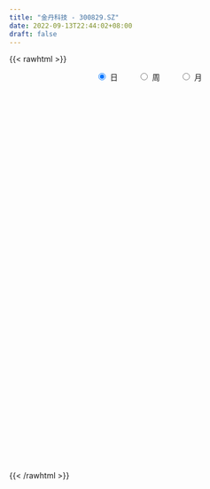 ```yaml
---
title: "金丹科技 - 300829.SZ"
date: 2022-09-13T22:44:02+08:00
draft: false
---
```

{{< rawhtml >}}
    <div style="text-align: center">
        <label style="padding: 1rem;"><input style="margin-right: .5rem" type="radio" name="period" value="D" checked onclick="period_change(this)">日</label>
        <label style="padding: 1rem;"><input style="margin-right: .5rem" type="radio" name="period" value="W" onclick="period_change(this)">周</label>
        <label style="padding: 1rem;"><input style="margin-right: .5rem" type="radio" name="period" value="M" onclick="period_change(this)">月</label>
    </div>
    <div id="chart" style="height: 700px;"></div> 
    <script type="text/javascript">
        const D_v = [38276.9,37716.62,29243.77,47612.53,49237.28,39666.44,29709.74,27214.49,31847.52,25187.88,30424.47,17778.5,24036.91,22584.98,24958.56,25349.6,17898.71,20114.72,17004.98,13789.21,15518.03,31552.28,19227.4,15047.67,11589.04,9123.06,8105.46,9430.74,11874.73,23820.47,17090.9,18768.52,36190.83,22973.42,19492.5,12998.49,9463.74,7190.0,16982.42,8475.73,9690.0,21500.0,14152.64,10463.0,8753.0,19241.9,12300.74,17273.45,10252.87,12148.04,9791.66,14160.74,14360.48,10760.0,22737.04,20814.74,16456.91,11701.96,23493.06,37119.01,26983.34,18521.74,16368.87,13453.0,25623.74,42908.04,32957.09,24946.88,17813.94,17074.07,14759.73,15155.73,12447.87,14995.86,19110.0,15454.18,9234.0,19860.09,10483.83,15719.47,16703.21,10188.73,25882.73,13200.78,18900.12,10767.47,7909.4,10927.69,23944.95,16210.02,18701.71,23575.62,16448.72,34485.92,23286.57,26255.03,29704.61,26511.41,32783.03,27271.89,19873.86,21820.0,21648.38,21217.88,14450.89,21949.85,22094.39,15152.28,21134.0,21971.96,18170.76,15295.35,20078.39,12854.0,15267.93,13853.74,18824.48,24254.28,27245.34,17543.04,16189.36,13648.2,19042.32,13903.73,15985.6,10931.0,12862.15,13922.32,20510.32,26443.53,17176.27,14019.0,14454.4,11368.2,10148.0,13468.68,12477.53,12111.0,12925.0,26186.99,20589.92,21482.2,13792.41,10260.28,9251.63,8197.0,8328.0,15468.03,13205.99,14190.0,9570.0,9472.43,15915.52,7954.6,7576.47,8665.63,9233.55,13691.41,26888.94,18650.04,67538.69,51429.56,29262.01,23472.44,17818.58,19765.1,24384.55,32171.4,20462.48,20800.55,30235.28,32104.69,29740.95,24504.55,17343.86,15631.07,14208.64,30870.89,25302.89,18702.0,15021.61,41389.24,50428.06,86599.84,65383.21,42933.64,51553.22,33670.38,71232.2,44993.18,41403.56,21295.08,34204.46,33431.62,40835.52,34600.35,47338.36,32640.77,55230.36,53462.92,36685.25,32480.97,27114.54,33180.75,65424.75,44771.21,49070.88,35534.2,47981.68,34413.82,31906.3,47217.54,29689.89,22333.6,28945.89,25075.3,52284.47,20039.84,19349.44,33319.3,27727.79,27107.34,27097.62,23227.94,26001.48,20402.28,24004.09,21564.37,23820.87,17856.6,22863.0,38812.76,46015.33,26344.64,25457.93,22176.12,23045.37,25560.13,29914.67,22573.77,14959.94,23584.5,20728.8,19907.31,16386.94,53508.52,38224.18,55843.85,53634.23,36301.53,32660.68,21337.68,21964.13,29920.58,29691.03,18038.87,14782.4,12763.2,28388.11,17519.73,40257.48,35992.43,23574.41,13065.82,17860.62,16314.49,21401.48,8387.68,16091.2,13412.94,8708.93,13682.01,12608.59,5578.76,5958.2,6983.65,9730.6,15972.1,10666.78,10189.0,16376.83,14728.06,34305.6,46553.84,21313.84,18685.2,19518.59,17776.23,13235.44,18261.42,16361.4,14289.33,11999.82,17588.93,16242.76,17838.4,23998.59,34543.06,25538.53,21073.31,58924.13,36638.69,43417.26,38393.69,19064.29,16943.18,13152.8,19589.16,39001.29,23925.59,30985.71,18667.91,19300.47,15974.36,18568.01,17969.8,19809.6,28759.14,17813.0,10207.8,22926.35,10196.15,8031.2,34198.22,12828.27,12977.07,11327.6,13387.97,16821.2,12891.71,10535.71,16633.2,12975.2,28523.69,17407.8,11204.78,12174.32,10801.72,14497.38,7166.03,10972.49,12403.53,7489.52,11650.77,7366.8,8324.0,15264.41,17309.09,15931.39,15820.13,6754.2,9929.4,8665.18,9277.8,7099.2,9278.2,10274.91,6749.12,7174.38,7617.58,17812.51,10441.21,33001.65,47247.45,22182.0,38758.8,20246.31,13408.35,50564.08,44164.58,25129.4,21252.0,30601.2,20766.8,24437.99,26017.32,36506.67,21246.92,19094.52,13305.88,12929.99,10894.8,10863.2,10626.81,11087.53,14149.4,15591.1,12587.53,13427.2,13210.21,9857.2,16156.03,15906.71,14903.59,11217.2,16361.0,16077.2,14044.08,10830.6,10121.52,23174.94,18068.78,13849.51,23960.0,23888.87,22539.92,14539.83,19145.96,17846.03,16007.4,20130.5,17374.48,22077.84,15238.2,30001.12,34653.86,20779.2,15120.38,13413.98,20545.02,12666.9,14698.0,12040.6,9748.0,12742.6,20528.32,17121.48,12887.0,15131.2,18193.92,18432.2,15403.98,15271.88,23089.85,31899.96,22705.59,20777.58,16398.08,16017.72,21655.64,18010.55,16706.84,15382.6,63366.09,57976.56,30587.2,29299.14,88107.33,54563.83,37018.59,30675.77,24271.41,21519.81,24472.88,21342.15,32985.28,35046.45,35536.0,22798.86,25244.59,22467.42,17685.79,16114.79,17170.0,14561.0,14272.02,25577.59,28273.24,19591.07,14796.8,28055.07,26874.98,20040.83,53093.16,30717.4,28831.44,44382.8,38246.56,24899.79,22802.81,37366.92,24773.04,26286.0,28008.6,20691.89,23499.86,26735.21,19085.51,21361.02,17198.82,15842.53,17054.97,20907.8,14717.0,16455.92,12639.97,12944.4,17214.0,10776.8,21334.09]
const D_histogram = [0.0,0.0957264957,-0.1328607398,0.689455936,1.0121619819,1.633654753,1.8579244153,1.8912596466,1.8020537076,1.4394138336,0.7054166289,0.2062986337,-0.5736508194,-1.2544918114,-1.1135238884,-0.9971059067,-0.8865038601,-0.999028253,-1.1302710086,-0.9727814458,-0.9485980732,-0.7460598785,-0.493617963,-0.6310769545,-0.6034991724,-0.732287606,-0.7432556127,-0.7412865547,-0.5534857222,-0.2520488681,-0.1396743337,0.0120003081,-0.7022691813,-1.3139840693,-1.7810472379,-1.7810956533,-1.79260557,-1.7223709378,-1.8150839402,-1.6946074646,-1.4136050516,-0.9471321377,-0.6483569038,-0.5167391297,-0.3335174152,0.1827196877,0.5732429643,0.8185204733,0.8859233628,1.0379491351,1.1114261915,1.0622769336,1.1393633899,1.0119654462,1.2732284193,1.5687693988,1.4780773068,1.3777071433,1.5592955825,2.0736539045,2.2620129614,2.0784881001,1.9245803468,1.5223307193,1.3751589159,2.0338131961,2.3715086418,2.128184866,1.8840587566,1.4596709948,1.0426890292,0.5387885226,0.1581206642,-0.0606184915,0.0245557711,-0.2020816443,-0.3616500438,-0.7820601468,-1.027518628,-0.8405104204,-0.895763954,-1.0424029773,-1.5898076055,-1.8551163415,-1.7997559319,-1.9040525445,-1.8222814794,-1.6393362643,-1.0286885134,-0.5370105913,-0.0921207823,-0.1834066447,-0.1058613463,0.6033668892,1.0694434244,1.5036660077,1.4922347514,1.6607143286,2.2458770616,2.2395486218,2.0415072088,1.8834712149,1.298843419,0.6008819488,0.1357762538,0.0187434772,-0.7566298967,-1.4459712404,-1.475894623,-1.0741733977,-0.9329721669,-1.1166886674,-1.7375794311,-2.1766920874,-1.9531374782,-1.8843751665,-1.975122917,-1.8075070116,-1.3218002878,-1.200981266,-1.3131012171,-1.5329963417,-1.9630512124,-2.0274755802,-2.1151076419,-1.9883384974,-1.9398987434,-1.7778516914,-1.9191829267,-2.2376064188,-2.3121074583,-2.0184163476,-1.6706708504,-1.4145094428,-0.9942974997,-0.5816449411,-0.3235865583,-0.1586225449,0.1694491576,-0.0017622937,-0.1559327004,-0.1339933878,0.0606628752,0.287500117,0.453038242,0.5079036097,0.6591226747,0.9053391314,0.9855292976,1.1185806992,1.0965507943,1.1029716648,0.8486821344,0.7059472861,0.6390061514,0.5948203698,0.5607523652,0.6662745612,0.771190535,0.8754889156,1.7230711942,1.9970822096,1.8805486487,1.6250748364,1.2762500354,0.8970553166,0.7853311294,0.9640199824,1.0693862656,1.1304072097,1.3856871689,1.7819223483,1.6947554858,1.564408044,1.324747608,1.1780019732,0.8756066927,0.9636748474,1.0107816398,0.9687292014,0.8650464232,1.0101871527,-1.0094629082,-1.8795199276,-2.1603828324,-2.3490551704,-2.2304889335,-2.1221470301,-2.1065718698,-1.9090309229,-1.8510542371,-1.6215506712,-1.4607129498,-1.4035371358,-1.3026428744,-1.3157893014,-0.8989483374,-0.5042654618,0.161398804,0.7427512873,1.042532036,1.117105454,1.1806377097,1.3563108218,1.7316464823,1.887501423,2.0445657926,1.9610274196,2.0163257439,1.873542939,1.6347103359,1.1447204565,0.7999084592,0.5272438923,0.3486296605,0.1832879979,-0.1288581619,-0.386173591,-0.5149810329,-0.4110881929,-0.2985933463,-0.0882825141,0.0187132854,0.0980595108,-0.1442504588,-0.3626244146,-0.2767530615,-0.298894992,-0.4692203836,-0.6420158548,-0.7426585287,-0.9780944578,-1.2183509552,-1.2643770388,-1.1897504937,-1.1211118397,-0.9800498175,-0.8261967993,-0.5588278806,-0.4864077588,-0.4322900283,-0.4444642075,-0.3982584547,-0.2723033972,-0.1572283492,0.1967948463,0.2782514598,0.615371746,0.6692746457,0.5764109981,0.3440570995,0.2443533743,0.1565188911,0.0816478628,0.1673360046,0.1943474705,0.1801698834,0.1290211853,-0.0469358471,-0.0831056302,0.1682607788,0.2901747993,0.2543370157,0.1432586301,0.1743121617,0.1277764827,0.0149741626,-0.0696659856,-0.3164919193,-0.2894662349,-0.2702420994,-0.13823697,-0.089566559,-0.0386782573,-0.0094009704,0.0309828563,0.0467843184,0.1706875054,0.246334313,0.2648717982,0.2179590323,0.1549601481,-0.0785451027,-0.3031160743,-0.5313219741,-0.522717726,-0.473435163,-0.393140696,-0.2884253936,-0.1649392579,-0.1295973105,-0.0317207062,0.0824239081,0.1157159932,0.1971542218,0.3046892162,0.4401184932,0.6251339488,0.6475869194,0.5616668105,0.6714205451,0.7050820871,0.8389267619,0.899000513,0.8565837779,0.8076351168,0.7157506252,0.6677869071,0.7357743941,0.6312424392,0.607690874,0.443930995,0.2566617368,0.1181342495,0.0063007449,-0.1276257167,-0.1959741244,-0.163030333,-0.2460052245,-0.2875971191,-0.4414521821,-0.5564063964,-0.5605501568,-0.3444119081,-0.2362376829,-0.2225634598,-0.2364207337,-0.1450153833,-0.0890974085,-0.008372697,0.0619897511,0.0965004647,0.0203571068,0.0274982401,-0.074417058,-0.0636760592,-0.1607934882,-0.1509401442,-0.2477961431,-0.310166866,-0.3009976586,-0.3214499061,-0.3159056829,-0.3919172021,-0.4433307659,-0.4322251718,-0.555753048,-0.5708531411,-0.6358773466,-0.5767253626,-0.4702464685,-0.3481866462,-0.2021825141,-0.1326028316,-0.0906572313,-0.0539844838,0.029276245,0.1296479068,0.2096601621,0.2754301866,0.3307506287,0.2846083793,0.4925388892,0.6383726885,0.6532226803,0.4464992944,0.3123809447,0.2051998625,0.3025719735,0.3557959311,0.2922319931,0.1740881514,-0.0528790595,-0.180321032,-0.2733905214,-0.4491804173,-0.681895131,-0.7335955798,-0.668733912,-0.5862961811,-0.4728529899,-0.3958994598,-0.293256331,-0.200921797,-0.1475106501,-0.1330849781,-0.126954944,-0.0220336535,0.004064707,-0.0218953546,-0.0318487822,-0.0969073905,-0.1469247893,-0.2196574984,-0.2129695819,-0.2412450398,-0.1611292665,-0.1062532539,-0.0175010685,0.0623443324,0.1488720028,0.1389862616,0.08993174,-0.0872437898,-0.1699486559,-0.1376641359,-0.1202008096,0.0175194196,0.1857024716,0.2903490305,0.433263953,0.5157423918,0.5727102221,0.6240748896,0.6486672905,0.7002986296,0.6611901137,0.6168048926,0.5610987855,0.5746049816,0.5484260173,0.4075126281,0.323035771,0.252097326,0.2061903344,0.2308778048,0.2526815997,0.2282012246,0.2246136145,0.2586862021,0.22336665,0.1758901625,0.0724658958,0.0917553679,0.0654855578,0.0272041637,-0.0102793221,-0.0388925531,-0.0641865433,-0.02530107,-0.0553836022,-0.1352870339,-0.1474700813,0.0031064971,0.1297344244,0.1750676376,0.1507170265,0.3088992822,0.3255190245,0.3207200448,0.2758515675,0.1865318344,0.1227476609,0.0461237544,-0.0333598682,-0.1965470549,-0.1791955015,-0.1302353708,-0.1530780638,-0.1542850108,-0.0891856903,-0.0706137204,-0.0832931761,-0.1223640197,-0.1737348934,-0.2035610225,-0.1476564012,-0.0635858391,-0.0293030911,0.0122483773,-0.0842492349,-0.2045868534,-0.2507675482,-0.0770825391,-0.0023481947,0.090054584,0.1929496724,0.2582968371,0.2507848322,0.2184881428,0.2101425588,0.1580553447,0.1070872243,0.0203195147,-0.0326921815,-0.0955161517,-0.2260732451,-0.3298217289,-0.4054712851,-0.4343684397,-0.4199700651,-0.4471555584,-0.4788154489,-0.4684091656,-0.4566416005,-0.4161553115,-0.3562898323,-0.3363818205,-0.2856357597,-0.1722596366]
const D_fast = [0.0,0.1196581197,-0.1421443008,0.852536359,1.4282829003,2.4581893598,3.1469401259,3.6530902688,4.0143977567,4.0116113411,3.4539682937,3.0064249569,2.0830627989,1.0885988541,0.9511858049,0.81832731,0.7073033916,0.3450219354,-0.0687885723,-0.1544943709,-0.3674605166,-0.3514372916,-0.2223998669,-0.5176280969,-0.640925108,-0.952785443,-1.1495673529,-1.3329199336,-1.2834905317,-1.0450658945,-0.9676099435,-0.8129352248,-1.7027720095,-2.6429829148,-3.5553078928,-4.0006302216,-4.4602915307,-4.820649633,-5.3671336205,-5.670309011,-5.742707861,-5.5130179815,-5.3763319736,-5.3738989819,-5.2740566211,-4.7121395963,-4.1783055787,-3.7283979514,-3.4395142212,-3.028001165,-2.6766675608,-2.4602475853,-2.0983202815,-1.9727268637,-1.3931567858,-0.7054234565,-0.4265962218,-0.1825395995,0.3888727353,1.4216445334,2.1755068307,2.5116039944,2.8388413277,2.8171743801,3.0137923057,4.1808998849,5.111472491,5.4001949318,5.6270835115,5.5676134984,5.4113037901,5.0421004142,4.7009627218,4.4670689432,4.5583821486,4.2812243221,4.0312434117,3.415318272,2.9129801338,2.8898607363,2.6106662142,2.2034264465,1.2585699169,0.5294820955,0.1349035221,-0.4454062265,-0.8192055312,-1.0460943822,-0.6926187596,-0.3351934854,0.0866661281,-0.0504713956,0.0006085662,0.8606785241,1.5941159154,2.4042550006,2.7658824321,3.3495405914,4.4961725899,5.0497313056,5.3620666947,5.6748985045,5.4149815635,4.8672405804,4.4360789489,4.3237320416,3.3592011935,2.3083670397,1.9094700013,2.0426478772,1.9506060663,1.4877173989,0.4324317774,-0.5508539007,-0.815583661,-1.2179151409,-1.8024436207,-2.0867044682,-1.9314478163,-2.1108741111,-2.5512693664,-3.1544135765,-4.0752312502,-4.6465245131,-5.2629334853,-5.6332489651,-6.0697838969,-6.3521997678,-6.9733267348,-7.8511518316,-8.5036797356,-8.7145927119,-8.7845149273,-8.8819808804,-8.7103433122,-8.4431019889,-8.2659402456,-8.1406318685,-7.7701978765,-7.9418499013,-8.1350034831,-8.1465625175,-7.9367405357,-7.6380282646,-7.3592305791,-7.177389309,-6.8613895753,-6.3888383358,-6.0622658452,-5.6495692688,-5.3974614752,-5.1152976884,-5.1574166852,-5.1236647119,-5.0308543088,-4.926334998,-4.8202149112,-4.548124075,-4.2504104674,-3.9272398579,-2.6488897808,-1.8756082129,-1.5220046117,-1.3712097149,-1.400972007,-1.5559028968,-1.4712943016,-1.0516004529,-0.6788876033,-0.3352648568,0.2664368946,1.1081526611,1.4446746701,1.7054292393,1.7969557053,1.9447105638,1.8612169565,2.190203823,2.4900060253,2.6901358873,2.8027147148,3.2004022326,0.9283864447,-0.4115505566,-1.2325091695,-2.0084453002,-2.4475012966,-2.8696961508,-3.3807639579,-3.6604807418,-4.0652676152,-4.2411517171,-4.4454922331,-4.7392007032,-4.9639671603,-5.3060609126,-5.113957033,-4.8453405229,-4.139326556,-3.3722862509,-2.8118724933,-2.4580227117,-2.0993310286,-1.5845802111,-0.77633293,-0.1486026336,0.5196031842,0.9263216661,1.4857014264,1.8113043562,1.9811493371,1.7773395718,1.6325046894,1.4916510955,1.4001942788,1.2806746158,0.9363139155,0.5824550886,0.3249023885,0.3260231802,0.3638696902,0.5521098939,0.6637840148,0.7676451179,0.4892725335,0.1802424742,0.1969255618,0.1000598834,-0.1875706041,-0.520870039,-0.8071773451,-1.2871368886,-1.8319811249,-2.1941014681,-2.4169125465,-2.6285518524,-2.7325022846,-2.7851984662,-2.6575365176,-2.7067183355,-2.7606731121,-2.8839633432,-2.9373222041,-2.8794429959,-2.8036750351,-2.4004531281,-2.2494336497,-1.758470427,-1.5372488659,-1.486009764,-1.6323493877,-1.6709647693,-1.7196695297,-1.7741285923,-1.6466064494,-1.5710081158,-1.5401432321,-1.5590366339,-1.7467276281,-1.8036738186,-1.510242215,-1.3157844947,-1.2880380243,-1.3633017524,-1.2886701804,-1.3032617387,-1.4123205182,-1.5143771628,-1.8403260763,-1.8856669507,-1.93400334,-1.8365574531,-1.8102786818,-1.7690599444,-1.7421329001,-1.6940033594,-1.6665058177,-1.4999307544,-1.3627003685,-1.2779449338,-1.2703679415,-1.2946267887,-1.5477683153,-1.8481183054,-2.2091546988,-2.3312298822,-2.4003061098,-2.4182968169,-2.3856878629,-2.3034365416,-2.3004939219,-2.2105474942,-2.0757969028,-2.0135758194,-1.8828490354,-1.6991417369,-1.4536828366,-1.1123838938,-0.9280341933,-0.8735375996,-0.5959287287,-0.3859966649,-0.0424202996,0.2424035797,0.4141327891,0.5670929071,0.6541460719,0.7731290805,1.0250601661,1.078338821,1.2067099743,1.1539328441,1.0308290201,0.9218350951,0.8115767768,0.645743886,0.5284019472,0.5205881553,0.3761119577,0.2626207833,-0.0015973252,-0.2556531386,-0.3999344382,-0.2698991665,-0.220784362,-0.2627510039,-0.3357134612,-0.2805619567,-0.246918334,-0.1682867967,-0.0824269108,-0.0237910811,-0.0948451622,-0.080829469,-0.2013490316,-0.2065270475,-0.3438428486,-0.3717245407,-0.5305295753,-0.6704420147,-0.736522222,-0.837336946,-0.9107691435,-1.0847599633,-1.2470062185,-1.3439569174,-1.6064230556,-1.7642364339,-1.9882299761,-2.0732593328,-2.0843420558,-2.049328895,-1.9538703914,-1.9174414169,-1.8981601244,-1.8749834978,-1.7844037077,-1.6516200693,-1.5191927734,-1.3845652023,-1.246557103,-1.2215472576,-0.8904820254,-0.585055054,-0.406899392,-0.5019979544,-0.5580210679,-0.6139021845,-0.4408870801,-0.2987141398,-0.2892200795,-0.3638418833,-0.6040288591,-0.7765510896,-0.9379682093,-1.2260532095,-1.6292417059,-1.8643410498,-1.9666628599,-2.0307991743,-2.0355692305,-2.0575905655,-2.0282615194,-1.9861574347,-1.9696239503,-1.9884695228,-2.0140782248,-1.9146653476,-1.8875508103,-1.9189847106,-1.9369003337,-2.0261857897,-2.1129343857,-2.2405814694,-2.2871359485,-2.3757226663,-2.3358892096,-2.3075765105,-2.2231995922,-2.1277681082,-2.0040224371,-1.9791616129,-2.0057331995,-2.2047196768,-2.3299117068,-2.3320432208,-2.3446300968,-2.2025300128,-1.9879213429,-1.8106875263,-1.5594566156,-1.3480425789,-1.1478971931,-0.9405138031,-0.7537545796,-0.5270485831,-0.4008595706,-0.2910435685,-0.2064749793,-0.0493175378,0.0616100023,0.0225747701,0.0188568558,0.0109427422,0.0165833342,0.0989902558,0.1839644507,0.2165343817,0.2691001752,0.3678443134,0.3883664238,0.384862477,0.2995546841,0.3417829982,0.3318845776,0.3004042244,0.2603509081,0.2220145388,0.1806739128,0.2132341186,0.1693056858,0.0555804956,0.0065299279,0.1578831306,0.316944664,0.4060447866,0.4193734321,0.6547805084,0.7527800068,0.8281610383,0.8522554528,0.8095686784,0.7764714201,0.7113784522,0.6235548625,0.4112309121,0.3837835901,0.4001848781,0.3390726692,0.2992944695,0.3420973674,0.3430159072,0.3095131574,0.2398513089,0.1450467119,0.0643303271,0.0833208482,0.1514949504,0.1784519257,0.2230654884,0.1055055675,-0.0659787644,-0.1748513462,-0.0204369719,0.0537103239,0.1686267485,0.319759255,0.449680629,0.5048648322,0.5271901785,0.5713802341,0.5588068562,0.5346105419,0.452922711,0.3917379694,0.3050349613,0.1179595566,-0.0682443595,-0.2452617369,-0.3827510014,-0.4733451431,-0.612319526,-0.7636832787,-0.8703792869,-0.9727721219,-1.0363246608,-1.0655316396,-1.1297190829,-1.150381962,-1.0800707481]
const D_slow = [0.0,0.0239316239,-0.009283561,0.163080423,0.4161209185,0.8245346067,1.2890157106,1.7618306222,2.2123440491,2.5721975075,2.7485516647,2.8001263232,2.6567136183,2.3430906655,2.0647096934,1.8154332167,1.5938072517,1.3440501884,1.0614824363,0.8182870748,0.5811375565,0.3946225869,0.2712180962,0.1134488575,-0.0374259356,-0.2204978371,-0.4063117402,-0.5916333789,-0.7300048095,-0.7930170265,-0.8279356099,-0.8249355329,-1.0005028282,-1.3289988455,-1.774260655,-2.2195345683,-2.6676859608,-3.0982786952,-3.5520496803,-3.9757015464,-4.3291028093,-4.5658858438,-4.7279750697,-4.8571598522,-4.9405392059,-4.894859284,-4.7515485429,-4.5469184246,-4.3254375839,-4.0659503002,-3.7880937523,-3.5225245189,-3.2376836714,-2.9846923099,-2.6663852051,-2.2741928554,-1.9046735286,-1.5602467428,-1.1704228472,-0.6520093711,-0.0865061307,0.4331158943,0.914260981,1.2948436608,1.6386333898,2.1470866888,2.7399638492,3.2720100657,3.7430247549,4.1079425036,4.3686147609,4.5033118916,4.5428420576,4.5276874347,4.5338263775,4.4833059664,4.3928934555,4.1973784188,3.9404987618,3.7303711567,3.5064301682,3.2458294238,2.8483775225,2.3845984371,1.9346594541,1.458646318,1.0030759481,0.5932418821,0.3360697537,0.2018171059,0.1787869103,0.1329352491,0.1064699126,0.2573116349,0.524672491,0.9005889929,1.2736476807,1.6888262629,2.2502955283,2.8101826837,3.3205594859,3.7914272897,4.1161381444,4.2663586316,4.3003026951,4.3049885644,4.1158310902,3.7543382801,3.3853646243,3.1168212749,2.8835782332,2.6044060663,2.1700112085,1.6258381867,1.1375538172,0.6664600255,0.1726792963,-0.2791974566,-0.6096475286,-0.9098928451,-1.2381681493,-1.6214172348,-2.1121800378,-2.6190489329,-3.1478258434,-3.6449104677,-4.1298851535,-4.5743480764,-5.0541438081,-5.6135454128,-6.1915722774,-6.6961763643,-7.1138440769,-7.4674714376,-7.7160458125,-7.8614570478,-7.9423536873,-7.9820093236,-7.9396470342,-7.9400876076,-7.9790707827,-8.0125691297,-7.9974034109,-7.9255283816,-7.8122688211,-7.6852929187,-7.52051225,-7.2941774672,-7.0477951428,-6.768149968,-6.4940122694,-6.2182693532,-6.0060988196,-5.8296119981,-5.6698604602,-5.5211553678,-5.3809672765,-5.2143986362,-5.0216010024,-4.8027287735,-4.371960975,-3.8726904226,-3.4025532604,-2.9962845513,-2.6772220425,-2.4529582133,-2.256625431,-2.0156204354,-1.748273869,-1.4656720665,-1.1192502743,-0.6737696872,-0.2500808158,0.1410211952,0.4722080973,0.7667085906,0.9856102637,1.2265289756,1.4792243855,1.7214066859,1.9376682917,2.1902150799,1.9378493528,1.4679693709,0.9278736628,0.3406098702,-0.2170123631,-0.7475491207,-1.2741920881,-1.7514498189,-2.2142133781,-2.6196010459,-2.9847792834,-3.3356635673,-3.6613242859,-3.9902716113,-4.2150086956,-4.3410750611,-4.30072536,-4.1150375382,-3.8544045292,-3.5751281657,-3.2799687383,-2.9408910329,-2.5079794123,-2.0361040565,-1.5249626084,-1.0347057535,-0.5306243175,-0.0622385828,0.3464390012,0.6326191153,0.8325962301,0.9644072032,1.0515646183,1.0973866178,1.0651720774,0.9686286796,0.8398834214,0.7371113731,0.6624630366,0.640392408,0.6450707294,0.6695856071,0.6335229924,0.5428668887,0.4736786234,0.3989548754,0.2816497795,0.1211458158,-0.0645188164,-0.3090424308,-0.6136301696,-0.9297244293,-1.2271620528,-1.5074400127,-1.7524524671,-1.9590016669,-2.098708637,-2.2203105767,-2.3283830838,-2.4394991357,-2.5390637494,-2.6071395987,-2.646446686,-2.5972479744,-2.5276851095,-2.373842173,-2.2065235115,-2.062420762,-1.9764064872,-1.9153181436,-1.8761884208,-1.8557764551,-1.813942454,-1.7653555863,-1.7203131155,-1.6880578192,-1.6997917809,-1.7205681885,-1.6785029938,-1.605959294,-1.54237504,-1.5065603825,-1.4629823421,-1.4310382214,-1.4272946808,-1.4447111772,-1.523834157,-1.5962007157,-1.6637612406,-1.6983204831,-1.7207121228,-1.7303816872,-1.7327319297,-1.7249862157,-1.7132901361,-1.6706182597,-1.6090346815,-1.5428167319,-1.4883269739,-1.4495869368,-1.4692232125,-1.5450022311,-1.6778327246,-1.8085121561,-1.9268709469,-2.0251561209,-2.0972624693,-2.1384972838,-2.1708966114,-2.1788267879,-2.1582208109,-2.1292918126,-2.0800032572,-2.0038309531,-1.8938013298,-1.7375178426,-1.5756211127,-1.4352044101,-1.2673492738,-1.091078752,-0.8813470616,-0.6565969333,-0.4424509888,-0.2405422096,-0.0616045533,0.1053421734,0.289285772,0.4470963818,0.5990191003,0.710001849,0.7741672833,0.8037008456,0.8052760319,0.7733696027,0.7243760716,0.6836184883,0.6221171822,0.5502179024,0.4398548569,0.3007532578,0.1606157186,0.0745127416,0.0154533209,-0.0401875441,-0.0992927275,-0.1355465734,-0.1578209255,-0.1599140997,-0.1444166619,-0.1202915458,-0.1152022691,-0.108327709,-0.1269319735,-0.1428509883,-0.1830493604,-0.2207843965,-0.2827334322,-0.3602751487,-0.4355245634,-0.5158870399,-0.5948634606,-0.6928427612,-0.8036754526,-0.9117317456,-1.0506700076,-1.1933832929,-1.3523526295,-1.4965339702,-1.6140955873,-1.7011422488,-1.7516878774,-1.7848385853,-1.8075028931,-1.820999014,-1.8136799528,-1.7812679761,-1.7288529355,-1.6599953889,-1.5773077317,-1.5061556369,-1.3830209146,-1.2234277425,-1.0601220724,-0.9484972488,-0.8704020126,-0.819102047,-0.7434590536,-0.6545100708,-0.5814520726,-0.5379300347,-0.5511497996,-0.5962300576,-0.6645776879,-0.7768727922,-0.947346575,-1.1307454699,-1.2979289479,-1.4445029932,-1.5627162407,-1.6616911056,-1.7350051884,-1.7852356376,-1.8221133002,-1.8553845447,-1.8871232807,-1.8926316941,-1.8916155173,-1.897089356,-1.9050515515,-1.9292783992,-1.9660095965,-2.0209239711,-2.0741663666,-2.1344776265,-2.1747599431,-2.2013232566,-2.2056985237,-2.1901124406,-2.1528944399,-2.1181478745,-2.0956649395,-2.117475887,-2.1599630509,-2.1943790849,-2.2244292873,-2.2200494324,-2.1736238145,-2.1010365569,-1.9927205686,-1.8637849707,-1.7206074152,-1.5645886927,-1.4024218701,-1.2273472127,-1.0620496843,-0.9078484611,-0.7675737648,-0.6239225194,-0.486816015,-0.384937858,-0.3041789152,-0.2411545838,-0.1896070002,-0.131887549,-0.068717149,-0.0116668429,0.0444865607,0.1091581113,0.1649997738,0.2089723144,0.2270887884,0.2500276303,0.2663990198,0.2732000607,0.2706302302,0.2609070919,0.2448604561,0.2385351886,0.224689288,0.1908675295,0.1540000092,0.1547766335,0.1872102396,0.230977149,0.2686564056,0.3458812262,0.4272609823,0.5074409935,0.5764038854,0.623036844,0.6537237592,0.6652546978,0.6569147307,0.607777967,0.5629790916,0.5304202489,0.492150733,0.4535794803,0.4312830577,0.4136296276,0.3928063336,0.3622153286,0.3187816053,0.2678913497,0.2309772494,0.2150807896,0.2077550168,0.2108171111,0.1897548024,0.138608089,0.075916202,0.0566455672,0.0560585185,0.0785721645,0.1268095826,0.1913837919,0.25408,0.3087020357,0.3612376754,0.4007515115,0.4275233176,0.4326031963,0.4244301509,0.400551113,0.3440328017,0.2615773695,0.1602095482,0.0516174383,-0.053375078,-0.1651639676,-0.2848678298,-0.4019701212,-0.5161305214,-0.6201693492,-0.7092418073,-0.7933372624,-0.8647462024,-0.9078111115]
const D_data = [['2020-08-24', 84.61, 94.8, 84.5, 97.99],['2020-08-25', 94.83, 96.3, 94.83, 102.63],['2020-08-26', 98.01, 91.86, 90.37, 99.01],['2020-08-27', 91.86, 106.88, 91.86, 106.99],['2020-08-28', 103.0, 104.45, 99.16, 112.98],['2020-08-31', 106.0, 111.91, 106.0, 116.96],['2020-09-01', 110.02, 110.78, 107.8, 115.9],['2020-09-02', 111.68, 110.81, 106.3, 111.98],['2020-09-03', 111.98, 110.89, 109.62, 119.74],['2020-09-04', 106.12, 107.88, 105.97, 114.76],['2020-09-07', 109.77, 101.49, 99.48, 109.77],['2020-09-08', 101.69, 101.85, 98.54, 103.89],['2020-09-09', 100.13, 95.1, 93.06, 101.13],['2020-09-10', 96.02, 92.0, 91.25, 99.98],['2020-09-11', 92.12, 100.2, 92.12, 103.0],['2020-09-14', 100.9, 100.02, 97.09, 103.1],['2020-09-15', 99.99, 100.05, 97.5, 101.81],['2020-09-16', 99.2, 96.7, 94.01, 100.9],['2020-09-17', 95.2, 95.12, 93.08, 97.56],['2020-09-18', 94.65, 98.1, 93.7, 98.28],['2020-09-21', 97.8, 96.25, 94.38, 99.18],['2020-09-22', 97.38, 98.49, 97.36, 105.66],['2020-09-23', 98.9, 99.9, 96.0, 100.29],['2020-09-24', 98.01, 94.9, 94.7, 98.01],['2020-09-25', 95.03, 96.18, 94.0, 97.34],['2020-09-28', 96.3, 93.39, 93.38, 97.79],['2020-09-29', 95.0, 93.85, 92.52, 95.52],['2020-09-30', 94.33, 93.32, 92.8, 96.67],['2020-10-09', 94.03, 95.55, 94.03, 97.3],['2020-10-12', 95.03, 97.87, 93.5, 97.87],['2020-10-13', 97.2, 96.35, 94.65, 97.27],['2020-10-14', 95.88, 97.39, 94.5, 98.98],['2020-10-15', 96.13, 84.6, 84.0, 96.71],['2020-10-16', 84.48, 81.31, 77.0, 84.48],['2020-10-19', 82.5, 78.73, 77.77, 82.5],['2020-10-20', 79.12, 81.6, 78.1, 82.48],['2020-10-21', 81.64, 79.64, 79.23, 82.4],['2020-10-22', 79.33, 79.0, 78.3, 80.19],['2020-10-23', 79.23, 75.0, 74.52, 79.68],['2020-10-26', 74.16, 75.8, 73.3, 76.2],['2020-10-27', 75.61, 77.06, 75.58, 77.65],['2020-10-28', 75.6, 79.83, 75.6, 83.7],['2020-10-29', 78.0, 78.5, 78.0, 82.0],['2020-10-30', 77.0, 76.42, 76.12, 79.08],['2020-11-02', 76.43, 76.88, 75.0, 77.29],['2020-11-03', 77.01, 82.19, 76.28, 83.2],['2020-11-04', 82.05, 82.69, 80.05, 84.0],['2020-11-05', 85.5, 82.49, 82.0, 85.79],['2020-11-06', 82.17, 81.16, 80.1, 83.24],['2020-11-09', 81.57, 82.99, 80.48, 83.98],['2020-11-10', 82.99, 82.92, 81.02, 83.62],['2020-11-11', 83.69, 81.8, 81.28, 85.93],['2020-11-12', 80.61, 83.86, 80.61, 84.8],['2020-11-13', 83.38, 81.58, 80.82, 83.38],['2020-11-16', 82.0, 87.33, 82.0, 88.88],['2020-11-17', 86.81, 90.06, 86.81, 90.37],['2020-11-18', 90.8, 86.7, 86.4, 90.8],['2020-11-19', 85.69, 86.96, 85.13, 88.28],['2020-11-20', 89.3, 91.7, 89.0, 94.96],['2020-11-23', 92.51, 99.09, 92.51, 100.16],['2020-11-24', 97.58, 98.6, 96.06, 102.5],['2020-11-25', 100.46, 95.72, 94.63, 101.6],['2020-11-26', 95.44, 96.88, 93.0, 97.82],['2020-11-27', 96.01, 93.8, 93.5, 96.93],['2020-11-30', 96.64, 96.88, 96.64, 102.0],['2020-12-01', 97.99, 110.01, 97.98, 112.0],['2020-12-02', 110.0, 110.81, 106.66, 114.87],['2020-12-03', 111.0, 106.02, 104.6, 111.31],['2020-12-04', 106.98, 106.8, 104.73, 110.88],['2020-12-07', 106.02, 104.63, 103.25, 107.65],['2020-12-08', 104.12, 104.05, 102.53, 106.33],['2020-12-09', 104.02, 101.73, 101.61, 107.88],['2020-12-10', 101.03, 101.8, 99.5, 103.56],['2020-12-11', 102.33, 102.89, 99.43, 105.77],['2020-12-14', 103.06, 106.97, 99.88, 106.99],['2020-12-15', 106.0, 103.25, 102.7, 107.3],['2020-12-16', 102.51, 103.45, 101.66, 104.98],['2020-12-17', 103.28, 98.76, 96.26, 105.05],['2020-12-18', 97.7, 99.0, 96.55, 99.48],['2020-12-21', 98.8, 104.06, 97.5, 105.55],['2020-12-22', 104.06, 101.2, 100.38, 104.95],['2020-12-23', 101.98, 99.21, 99.01, 102.76],['2020-12-24', 99.37, 91.68, 90.5, 99.37],['2020-12-25', 90.72, 92.0, 88.6, 93.0],['2020-12-28', 95.51, 94.29, 93.5, 97.98],['2020-12-29', 94.07, 90.91, 90.63, 95.97],['2020-12-30', 90.52, 91.86, 90.0, 92.81],['2020-12-31', 91.0, 92.57, 90.88, 93.97],['2021-01-04', 94.5, 99.08, 94.5, 101.25],['2021-01-05', 98.58, 99.99, 98.11, 103.0],['2021-01-06', 99.61, 101.72, 99.06, 104.98],['2021-01-07', 99.81, 95.87, 93.37, 99.99],['2021-01-08', 95.03, 97.85, 91.91, 98.6],['2021-01-11', 97.85, 108.13, 93.58, 109.87],['2021-01-12', 105.0, 109.0, 105.0, 111.1],['2021-01-13', 108.49, 112.18, 105.88, 116.49],['2021-01-14', 115.08, 109.1, 108.01, 121.46],['2021-01-15', 108.47, 113.26, 107.03, 116.66],['2021-01-18', 112.93, 122.38, 112.68, 125.99],['2021-01-19', 119.7, 118.7, 115.01, 121.35],['2021-01-20', 117.5, 117.9, 110.58, 118.29],['2021-01-21', 117.88, 119.52, 115.02, 121.39],['2021-01-22', 117.99, 114.0, 112.88, 119.25],['2021-01-25', 113.0, 110.46, 107.31, 113.47],['2021-01-26', 111.0, 111.13, 108.22, 114.43],['2021-01-27', 110.7, 114.59, 105.11, 116.98],['2021-01-28', 110.38, 104.22, 101.53, 112.0],['2021-01-29', 105.0, 101.0, 99.88, 106.91],['2021-02-01', 100.0, 106.65, 99.94, 108.67],['2021-02-02', 107.17, 112.51, 107.17, 114.88],['2021-02-03', 113.07, 110.34, 107.58, 114.97],['2021-02-04', 108.3, 105.72, 105.53, 112.39],['2021-02-05', 105.53, 97.25, 97.15, 109.19],['2021-02-08', 96.15, 95.35, 94.2, 98.7],['2021-02-09', 95.95, 101.61, 95.95, 103.22],['2021-02-10', 102.14, 99.05, 98.18, 103.2],['2021-02-18', 102.0, 95.5, 94.6, 102.78],['2021-02-19', 94.66, 97.42, 94.66, 101.76],['2021-02-22', 98.2, 101.86, 97.7, 104.6],['2021-02-23', 99.81, 97.81, 95.66, 100.3],['2021-02-24', 97.81, 93.75, 93.07, 98.4],['2021-02-25', 94.98, 90.15, 90.0, 95.31],['2021-02-26', 89.2, 84.08, 83.92, 89.2],['2021-03-01', 84.59, 85.38, 83.04, 86.63],['2021-03-02', 86.38, 82.6, 81.53, 86.38],['2021-03-03', 82.57, 83.26, 80.88, 83.58],['2021-03-04', 82.33, 80.62, 80.58, 83.09],['2021-03-05', 80.09, 80.5, 79.81, 82.48],['2021-03-08', 80.91, 74.58, 74.0, 80.95],['2021-03-09', 74.19, 68.68, 68.3, 75.02],['2021-03-10', 70.6, 68.0, 67.79, 71.58],['2021-03-11', 68.08, 70.55, 68.03, 70.7],['2021-03-12', 70.98, 70.5, 69.5, 72.61],['2021-03-15', 70.0, 68.71, 68.0, 70.7],['2021-03-16', 68.85, 70.55, 68.52, 70.89],['2021-03-17', 70.55, 70.97, 68.81, 72.05],['2021-03-18', 71.8, 69.36, 69.13, 71.8],['2021-03-19', 68.0, 68.01, 67.3, 69.93],['2021-03-22', 68.13, 70.26, 67.34, 70.31],['2021-03-23', 70.26, 63.36, 62.66, 70.26],['2021-03-24', 63.5, 61.49, 60.65, 63.86],['2021-03-25', 61.43, 62.08, 61.3, 65.18],['2021-03-26', 62.9, 63.66, 62.24, 63.97],['2021-03-29', 63.9, 64.21, 63.21, 64.88],['2021-03-30', 64.0, 63.68, 62.91, 64.57],['2021-03-31', 63.23, 62.17, 62.03, 63.78],['2021-04-01', 62.17, 63.32, 62.15, 64.39],['2021-04-02', 63.59, 65.16, 62.86, 66.32],['2021-04-06', 65.35, 63.7, 63.21, 65.35],['2021-04-07', 63.04, 64.8, 61.94, 64.95],['2021-04-08', 64.14, 63.1, 63.1, 64.79],['2021-04-09', 62.3, 63.39, 61.78, 63.49],['2021-04-12', 63.0, 59.36, 59.09, 63.11],['2021-04-13', 59.89, 59.46, 58.8, 60.39],['2021-04-14', 59.94, 59.56, 58.5, 59.98],['2021-04-15', 59.28, 59.24, 58.11, 59.87],['2021-04-16', 59.1, 58.84, 58.13, 59.84],['2021-04-19', 58.84, 60.52, 58.3, 60.6],['2021-04-20', 60.06, 60.93, 58.24, 61.86],['2021-04-21', 60.37, 61.45, 58.85, 61.99],['2021-04-22', 61.66, 73.74, 61.17, 73.74],['2021-04-23', 70.8, 70.5, 67.77, 72.5],['2021-04-26', 68.68, 67.07, 66.61, 69.45],['2021-04-27', 65.0, 65.27, 63.85, 66.96],['2021-04-28', 66.55, 63.22, 63.17, 66.55],['2021-04-29', 62.07, 61.37, 61.0, 63.1],['2021-04-30', 61.0, 63.73, 60.5, 65.48],['2021-05-06', 62.88, 67.95, 62.5, 70.19],['2021-05-07', 68.38, 68.35, 66.2, 69.3],['2021-05-10', 67.5, 68.9, 65.5, 69.6],['2021-05-11', 68.0, 73.02, 67.78, 74.9],['2021-05-12', 72.97, 77.7, 70.31, 79.89],['2021-05-13', 76.01, 73.81, 73.76, 79.88],['2021-05-14', 74.44, 73.98, 70.55, 75.89],['2021-05-17', 72.72, 72.81, 72.02, 74.89],['2021-05-18', 72.77, 74.02, 72.1, 75.19],['2021-05-19', 74.02, 71.8, 71.5, 74.02],['2021-05-20', 72.82, 77.01, 72.3, 79.85],['2021-05-21', 77.01, 77.85, 75.4, 80.76],['2021-05-24', 77.9, 77.77, 76.57, 80.44],['2021-05-25', 77.49, 77.6, 75.38, 78.78],['2021-05-26', 80.48, 81.88, 80.36, 83.96],['2021-05-27', 50.73, 49.95, 49.3, 52.68],['2021-05-28', 51.1, 55.6, 51.09, 58.58],['2021-05-31', 55.7, 58.41, 53.7, 59.62],['2021-06-01', 57.58, 56.57, 56.12, 58.78],['2021-06-02', 56.13, 58.4, 56.01, 59.9],['2021-06-03', 58.38, 57.07, 56.4, 58.8],['2021-06-04', 50.0, 54.4, 49.89, 55.38],['2021-06-07', 54.51, 55.43, 53.93, 58.36],['2021-06-08', 55.19, 52.58, 52.45, 55.87],['2021-06-09', 52.58, 53.77, 52.1, 54.45],['2021-06-10', 53.86, 52.33, 51.68, 54.8],['2021-06-11', 52.6, 50.02, 50.0, 53.1],['2021-06-15', 49.9, 49.41, 47.15, 50.78],['2021-06-16', 49.0, 46.62, 46.5, 49.96],['2021-06-17', 47.0, 51.63, 46.64, 52.25],['2021-06-18', 51.63, 52.38, 51.01, 53.55],['2021-06-21', 53.17, 57.9, 53.13, 59.6],['2021-06-22', 58.39, 59.99, 58.39, 61.74],['2021-06-23', 60.55, 59.0, 58.61, 60.6],['2021-06-24', 59.0, 57.53, 57.1, 59.93],['2021-06-25', 57.53, 58.2, 57.53, 59.7],['2021-06-28', 58.2, 60.83, 56.62, 61.54],['2021-06-29', 61.2, 65.68, 61.01, 66.5],['2021-06-30', 65.54, 65.5, 62.99, 66.37],['2021-07-01', 67.3, 67.69, 67.3, 71.58],['2021-07-02', 68.68, 66.3, 65.67, 68.93],['2021-07-05', 68.6, 69.45, 67.08, 71.21],['2021-07-06', 69.63, 68.25, 67.0, 69.91],['2021-07-07', 67.03, 67.44, 66.54, 68.37],['2021-07-08', 67.44, 63.5, 63.2, 67.44],['2021-07-09', 64.29, 63.94, 62.62, 65.18],['2021-07-12', 65.24, 63.83, 63.0, 65.5],['2021-07-13', 63.9, 64.28, 61.81, 64.59],['2021-07-14', 64.01, 63.88, 63.36, 65.98],['2021-07-15', 64.12, 60.92, 58.0, 64.12],['2021-07-16', 61.39, 60.0, 59.57, 61.97],['2021-07-19', 59.87, 60.33, 59.2, 61.23],['2021-07-20', 60.0, 62.92, 58.11, 63.6],['2021-07-21', 62.5, 63.43, 62.25, 64.55],['2021-07-22', 63.0, 65.47, 62.59, 66.83],['2021-07-23', 65.4, 65.1, 64.31, 67.39],['2021-07-26', 65.89, 65.4, 63.51, 67.66],['2021-07-27', 64.33, 61.0, 60.4, 65.69],['2021-07-28', 60.0, 59.93, 57.1, 61.67],['2021-07-29', 60.65, 63.2, 60.65, 64.09],['2021-07-30', 63.34, 61.85, 60.57, 64.99],['2021-08-02', 61.52, 59.21, 58.43, 61.52],['2021-08-03', 59.17, 57.83, 57.51, 60.65],['2021-08-04', 57.5, 57.44, 57.03, 58.66],['2021-08-05', 58.0, 54.12, 53.59, 58.05],['2021-08-06', 54.0, 51.82, 50.56, 54.27],['2021-08-09', 52.19, 52.37, 50.99, 52.99],['2021-08-10', 51.14, 52.82, 51.14, 53.53],['2021-08-11', 52.72, 52.01, 51.6, 53.33],['2021-08-12', 51.7, 52.41, 51.1, 52.52],['2021-08-13', 51.97, 52.38, 50.07, 52.88],['2021-08-16', 52.39, 54.1, 52.2, 54.94],['2021-08-17', 53.81, 51.85, 51.67, 54.35],['2021-08-18', 51.93, 51.27, 50.9, 52.48],['2021-08-19', 51.58, 49.86, 49.49, 51.74],['2021-08-20', 49.86, 49.99, 48.0, 51.02],['2021-08-23', 50.0, 50.82, 49.62, 51.66],['2021-08-24', 51.48, 50.79, 50.28, 51.49],['2021-08-25', 50.52, 54.7, 50.41, 55.62],['2021-08-26', 54.62, 52.29, 51.9, 54.62],['2021-08-27', 51.5, 56.64, 50.5, 57.9],['2021-08-30', 56.65, 54.34, 54.2, 57.68],['2021-08-31', 54.09, 52.59, 52.38, 55.88],['2021-09-01', 52.09, 50.04, 49.69, 52.96],['2021-09-02', 49.7, 50.76, 49.3, 51.2],['2021-09-03', 50.33, 50.29, 49.31, 51.13],['2021-09-06', 50.51, 49.84, 47.93, 50.51],['2021-09-07', 51.0, 51.72, 50.49, 52.66],['2021-09-08', 51.13, 51.18, 50.75, 52.27],['2021-09-09', 50.51, 50.6, 49.95, 51.7],['2021-09-10', 50.59, 49.84, 49.33, 50.95],['2021-09-13', 50.15, 47.45, 47.2, 50.15],['2021-09-14', 47.53, 48.33, 47.31, 48.6],['2021-09-15', 49.1, 52.31, 49.07, 52.6],['2021-09-16', 52.0, 51.65, 51.53, 54.98],['2021-09-17', 51.16, 49.9, 49.5, 52.17],['2021-09-22', 49.0, 48.5, 48.33, 49.89],['2021-09-23', 48.68, 49.98, 48.38, 50.68],['2021-09-24', 49.5, 48.88, 48.84, 50.65],['2021-09-27', 49.49, 47.47, 46.5, 49.5],['2021-09-28', 47.44, 47.06, 46.83, 48.2],['2021-09-29', 46.99, 43.76, 43.52, 46.99],['2021-09-30', 44.1, 46.13, 44.1, 46.18],['2021-10-08', 46.6, 45.7, 45.66, 47.14],['2021-10-11', 45.5, 47.12, 45.21, 47.61],['2021-10-12', 47.5, 46.23, 45.33, 47.5],['2021-10-13', 45.88, 46.23, 45.7, 46.49],['2021-10-14', 45.92, 45.91, 45.54, 46.5],['2021-10-15', 46.45, 46.0, 45.3, 46.45],['2021-10-18', 45.88, 45.63, 44.88, 46.19],['2021-10-19', 45.6, 47.21, 45.4, 47.83],['2021-10-20', 47.01, 47.08, 46.31, 47.69],['2021-10-21', 47.28, 46.6, 46.45, 47.7],['2021-10-22', 45.84, 45.68, 44.85, 46.39],['2021-10-25', 45.68, 45.12, 44.22, 45.94],['2021-10-26', 45.12, 42.0, 41.9, 45.4],['2021-10-27', 42.01, 40.5, 38.03, 42.19],['2021-10-28', 39.83, 38.66, 38.5, 40.3],['2021-10-29', 38.66, 40.36, 38.36, 40.7],['2021-11-01', 40.68, 40.36, 39.88, 41.41],['2021-11-02', 40.23, 40.47, 40.15, 41.54],['2021-11-03', 40.59, 40.71, 40.18, 41.28],['2021-11-04', 40.67, 41.08, 40.38, 41.35],['2021-11-05', 41.35, 39.98, 39.83, 41.67],['2021-11-08', 40.08, 40.75, 39.2, 40.99],['2021-11-09', 40.92, 41.24, 40.38, 41.25],['2021-11-10', 41.3, 40.4, 39.32, 41.4],['2021-11-11', 40.48, 41.14, 40.21, 41.31],['2021-11-12', 40.7, 41.89, 40.58, 41.96],['2021-11-15', 42.05, 42.92, 41.78, 43.32],['2021-11-16', 42.94, 44.58, 42.75, 44.9],['2021-11-17', 44.5, 43.38, 43.01, 44.5],['2021-11-18', 43.17, 42.12, 42.12, 43.19],['2021-11-19', 42.12, 44.94, 42.12, 46.9],['2021-11-22', 44.94, 44.76, 44.3, 45.93],['2021-11-23', 44.59, 46.95, 44.4, 47.8],['2021-11-24', 46.95, 47.14, 45.66, 47.71],['2021-11-25', 46.21, 46.53, 46.12, 47.91],['2021-11-26', 46.6, 46.82, 45.71, 46.99],['2021-11-29', 46.19, 46.49, 45.36, 47.28],['2021-11-30', 46.6, 47.22, 46.38, 47.89],['2021-12-01', 47.2, 49.32, 46.52, 50.17],['2021-12-02', 49.47, 47.66, 47.5, 49.93],['2021-12-03', 47.41, 48.9, 47.29, 50.75],['2021-12-06', 49.14, 47.15, 46.86, 49.78],['2021-12-07', 47.95, 46.29, 45.6, 48.0],['2021-12-08', 46.39, 46.28, 45.63, 46.62],['2021-12-09', 46.0, 46.1, 45.8, 47.58],['2021-12-10', 45.66, 45.22, 45.1, 46.5],['2021-12-13', 45.25, 45.47, 44.61, 46.7],['2021-12-14', 45.37, 46.6, 44.82, 47.8],['2021-12-15', 46.51, 44.94, 44.88, 46.6],['2021-12-16', 44.8, 44.99, 44.73, 45.38],['2021-12-17', 44.98, 42.83, 42.8, 45.2],['2021-12-20', 42.8, 42.24, 42.16, 43.27],['2021-12-21', 42.31, 42.89, 42.21, 42.96],['2021-12-22', 43.01, 45.88, 43.01, 46.21],['2021-12-23', 46.0, 45.18, 45.11, 46.87],['2021-12-24', 45.25, 44.14, 43.88, 45.25],['2021-12-27', 44.01, 43.6, 43.2, 44.33],['2021-12-28', 43.66, 44.96, 43.62, 45.98],['2021-12-29', 44.6, 44.8, 44.6, 46.13],['2021-12-30', 44.61, 45.42, 44.06, 45.85],['2021-12-31', 45.49, 45.7, 44.86, 45.75],['2022-01-04', 45.58, 45.58, 45.3, 46.8],['2022-01-05', 45.58, 44.11, 43.96, 45.58],['2022-01-06', 44.0, 44.97, 43.88, 47.5],['2022-01-07', 44.8, 43.31, 43.0, 45.93],['2022-01-10', 43.43, 44.4, 42.79, 44.55],['2022-01-11', 44.4, 42.7, 42.57, 44.7],['2022-01-12', 43.13, 43.65, 42.6, 43.96],['2022-01-13', 43.66, 41.88, 41.71, 43.66],['2022-01-14', 41.98, 41.61, 41.04, 42.13],['2022-01-17', 41.02, 42.06, 41.02, 42.65],['2022-01-18', 42.87, 41.34, 41.13, 42.87],['2022-01-19', 41.29, 41.29, 40.76, 41.82],['2022-01-20', 41.29, 39.7, 39.54, 41.39],['2022-01-21', 39.7, 39.22, 38.88, 40.03],['2022-01-24', 39.2, 39.42, 38.89, 39.58],['2022-01-25', 39.4, 36.89, 36.88, 39.69],['2022-01-26', 37.3, 37.26, 37.0, 38.39],['2022-01-27', 37.77, 35.75, 35.68, 37.77],['2022-01-28', 36.5, 36.6, 35.3, 36.8],['2022-02-07', 37.18, 37.0, 36.67, 37.38],['2022-02-08', 37.46, 37.25, 36.13, 37.67],['2022-02-09', 37.13, 37.81, 36.88, 37.9],['2022-02-10', 38.0, 37.05, 36.92, 38.0],['2022-02-11', 36.81, 36.66, 36.6, 37.3],['2022-02-14', 36.6, 36.49, 36.2, 37.8],['2022-02-15', 36.68, 37.13, 36.6, 37.55],['2022-02-16', 37.34, 37.65, 37.0, 37.68],['2022-02-17', 37.34, 37.77, 37.16, 37.95],['2022-02-18', 37.7, 37.94, 36.8, 37.94],['2022-02-21', 37.97, 38.15, 37.5, 38.83],['2022-02-22', 37.8, 36.93, 36.81, 37.8],['2022-02-23', 37.08, 40.66, 37.05, 41.9],['2022-02-24', 40.99, 41.11, 40.2, 42.88],['2022-02-25', 41.38, 40.26, 40.0, 42.35],['2022-02-28', 39.5, 37.26, 36.88, 39.76],['2022-03-01', 37.68, 37.42, 37.07, 38.49],['2022-03-02', 37.03, 37.19, 36.66, 37.42],['2022-03-03', 37.28, 39.82, 36.9, 42.0],['2022-03-04', 39.5, 39.84, 39.05, 41.2],['2022-03-07', 39.14, 38.52, 37.67, 39.56],['2022-03-08', 38.4, 37.45, 37.0, 39.39],['2022-03-09', 37.12, 35.12, 33.61, 37.69],['2022-03-10', 35.93, 35.23, 35.2, 37.0],['2022-03-11', 35.0, 34.79, 33.51, 35.16],['2022-03-14', 34.41, 32.63, 32.56, 34.78],['2022-03-15', 32.27, 30.23, 30.13, 32.57],['2022-03-16', 30.83, 31.01, 29.49, 31.19],['2022-03-17', 31.6, 31.77, 31.13, 32.5],['2022-03-18', 31.68, 31.69, 31.21, 32.11],['2022-03-21', 31.68, 31.97, 31.41, 32.04],['2022-03-22', 31.99, 31.45, 31.15, 32.29],['2022-03-23', 31.44, 31.74, 31.3, 32.24],['2022-03-24', 31.58, 31.69, 31.15, 31.9],['2022-03-25', 31.5, 31.2, 31.15, 32.32],['2022-03-28', 30.88, 30.52, 30.25, 31.24],['2022-03-29', 30.68, 30.1, 29.85, 30.75],['2022-03-30', 30.58, 31.31, 30.22, 31.31],['2022-03-31', 31.27, 30.4, 30.2, 31.27],['2022-04-01', 30.03, 29.47, 29.4, 30.18],['2022-04-06', 29.47, 29.28, 28.98, 29.6],['2022-04-07', 29.04, 28.06, 28.05, 29.15],['2022-04-08', 28.07, 27.56, 27.03, 28.12],['2022-04-11', 27.53, 26.51, 26.2, 27.53],['2022-04-12', 26.36, 26.86, 25.93, 26.88],['2022-04-13', 26.79, 25.88, 25.77, 26.87],['2022-04-14', 25.85, 26.91, 25.85, 27.19],['2022-04-15', 26.75, 26.54, 26.18, 27.54],['2022-04-18', 26.38, 26.99, 25.9, 27.09],['2022-04-19', 27.08, 27.04, 26.66, 27.46],['2022-04-20', 26.85, 27.35, 26.85, 28.79],['2022-04-21', 27.35, 26.16, 26.0, 27.63],['2022-04-22', 25.96, 25.3, 25.03, 25.96],['2022-04-25', 24.6, 22.78, 22.5, 24.88],['2022-04-26', 23.3, 22.85, 22.51, 24.17],['2022-04-27', 22.06, 23.72, 21.91, 23.88],['2022-04-28', 23.42, 23.25, 22.98, 23.89],['2022-04-29', 23.85, 24.82, 23.52, 24.95],['2022-05-05', 24.79, 25.8, 24.66, 26.5],['2022-05-06', 25.8, 25.63, 25.15, 25.96],['2022-05-09', 25.46, 26.78, 25.16, 26.86],['2022-05-10', 26.68, 26.74, 25.93, 27.25],['2022-05-11', 26.54, 26.98, 26.54, 28.08],['2022-05-12', 26.65, 27.45, 26.6, 27.77],['2022-05-13', 28.0, 27.62, 27.21, 29.66],['2022-05-16', 27.4, 28.52, 27.29, 29.8],['2022-05-17', 28.66, 27.8, 27.49, 28.77],['2022-05-18', 27.74, 27.88, 27.62, 28.25],['2022-05-19', 27.36, 27.82, 27.27, 27.95],['2022-05-20', 27.9, 28.93, 27.9, 29.08],['2022-05-23', 28.82, 28.77, 28.5, 29.29],['2022-05-24', 28.61, 27.2, 27.17, 28.96],['2022-05-25', 27.19, 27.54, 27.1, 27.74],['2022-05-26', 27.84, 27.48, 26.87, 27.99],['2022-05-27', 27.64, 27.63, 27.21, 28.38],['2022-05-30', 27.72, 28.61, 27.72, 28.98],['2022-05-31', 28.5, 28.88, 28.01, 28.96],['2022-06-01', 28.88, 28.48, 28.23, 28.95],['2022-06-02', 28.31, 28.85, 28.08, 28.96],['2022-06-06', 29.0, 29.61, 28.95, 29.8],['2022-06-07', 29.66, 28.95, 28.71, 29.84],['2022-06-08', 28.99, 28.76, 28.02, 29.2],['2022-06-09', 28.72, 27.78, 27.27, 28.72],['2022-06-10', 27.66, 29.19, 27.41, 29.29],['2022-06-13', 29.02, 28.7, 28.01, 29.3],['2022-06-14', 28.42, 28.45, 27.4, 28.5],['2022-06-15', 28.46, 28.3, 28.11, 29.41],['2022-06-16', 28.3, 28.25, 28.23, 29.15],['2022-06-17', 28.2, 28.14, 27.5, 28.54],['2022-06-20', 28.27, 28.98, 28.27, 29.24],['2022-06-21', 29.25, 28.14, 27.92, 29.49],['2022-06-22', 28.14, 27.17, 27.03, 28.33],['2022-06-23', 27.04, 27.68, 26.8, 27.75],['2022-06-24', 27.89, 30.06, 27.65, 30.76],['2022-06-27', 31.34, 30.59, 30.41, 32.25],['2022-06-28', 30.32, 30.19, 29.94, 30.81],['2022-06-29', 30.35, 29.54, 29.54, 30.76],['2022-06-30', 29.61, 32.42, 29.61, 33.96],['2022-07-01', 32.33, 31.43, 30.93, 32.88],['2022-07-04', 31.51, 31.52, 31.1, 32.03],['2022-07-05', 31.61, 31.2, 30.63, 31.85],['2022-07-06', 31.2, 30.55, 30.22, 31.33],['2022-07-07', 30.55, 30.67, 30.07, 31.19],['2022-07-08', 31.0, 30.29, 30.26, 31.53],['2022-07-11', 29.9, 29.93, 29.61, 30.64],['2022-07-12', 29.81, 28.22, 28.05, 29.95],['2022-07-13', 28.6, 30.02, 28.4, 30.16],['2022-07-14', 30.09, 30.55, 29.66, 31.23],['2022-07-15', 30.71, 29.68, 29.67, 30.9],['2022-07-18', 29.46, 29.83, 29.46, 30.51],['2022-07-19', 29.76, 30.8, 29.46, 30.8],['2022-07-20', 30.79, 30.44, 30.2, 30.97],['2022-07-21', 30.54, 30.06, 29.96, 30.99],['2022-07-22', 30.29, 29.56, 29.1, 30.68],['2022-07-25', 29.7, 29.09, 28.85, 30.15],['2022-07-26', 29.41, 29.03, 28.56, 29.41],['2022-07-27', 29.78, 30.07, 29.21, 30.45],['2022-07-28', 30.04, 30.75, 29.6, 31.08],['2022-07-29', 30.72, 30.44, 30.25, 31.0],['2022-08-01', 30.28, 30.76, 29.87, 30.88],['2022-08-02', 30.46, 28.88, 28.36, 30.72],['2022-08-03', 28.81, 27.9, 27.77, 29.68],['2022-08-04', 28.39, 28.21, 27.54, 28.59],['2022-08-05', 28.56, 31.19, 28.56, 31.28],['2022-08-08', 31.12, 30.6, 30.2, 31.45],['2022-08-09', 30.74, 31.32, 30.41, 31.68],['2022-08-10', 31.0, 32.11, 30.88, 32.84],['2022-08-11', 32.3, 32.3, 31.81, 32.93],['2022-08-12', 32.43, 31.78, 31.7, 32.79],['2022-08-15', 31.8, 31.59, 31.05, 31.8],['2022-08-16', 32.13, 32.0, 31.2, 32.72],['2022-08-17', 31.88, 31.49, 31.44, 32.23],['2022-08-18', 31.59, 31.39, 30.87, 31.76],['2022-08-19', 31.3, 30.68, 30.61, 32.39],['2022-08-22', 30.77, 30.78, 30.2, 31.19],['2022-08-23', 30.21, 30.35, 29.9, 30.66],['2022-08-24', 30.62, 28.9, 28.7, 30.68],['2022-08-25', 28.76, 28.42, 28.05, 29.08],['2022-08-26', 28.25, 28.02, 28.01, 29.21],['2022-08-29', 27.5, 28.0, 27.1, 28.25],['2022-08-30', 28.0, 28.16, 27.69, 28.49],['2022-08-31', 27.97, 27.24, 27.15, 28.15],['2022-09-01', 27.26, 26.62, 26.37, 27.47],['2022-09-02', 26.64, 26.66, 26.41, 26.88],['2022-09-05', 26.6, 26.3, 26.0, 26.65],['2022-09-06', 26.1, 26.37, 26.1, 26.68],['2022-09-07', 26.33, 26.48, 26.22, 26.58],['2022-09-08', 26.64, 25.81, 25.72, 26.64],['2022-09-09', 25.81, 26.02, 25.57, 26.08],['2022-09-13', 26.15, 26.94, 26.15, 27.14]]
const W_v = [1981.26,363586.01,284982.01,480761.59,537188.84,315431.24,296099.45,424898.79,344497.48,158784.95,177004.85,187833.53,138043.6,125927.57,118705.25,191817.37,115114.83,125599.77,202087.1,153626.07,119783.42,94157.22,92934.42,26659.26,11874.73,118844.14,66127.15,64281.37,67821.96,61220.92,95203.71,112445.96,144249.69,74433.26,74142.1,81694.92,48504.68,98881.02,140243.54,123397.16,94865.29,96650.46,41975.67,43078.76,93668.26,67604.8,92603.52,59573.41,94976.52,51504.94,46438.42,49345.77,178198.64,114702.68,52633.88,137386.02,103357.35,212140.75,264772.65,175327.9,155415.0,204974.04,227981.79,191209.23,148679.1,134601.49,115200.16,149368.56,122584.19,111761.68,183870.8,165898.25,105196.08,145732.16,47240.93,59293.3,8708.93,44811.21,62935.31,135586.54,85153.08,77959.24,164077.62,154457.11,126654.55,90480.55,99515.89,78230.91,64964.19,75539.89,55844.23,49883.11,72649.02,41725.78,41094.19,130684.82,167142.12,122187.39,116171.31,56402.33,68965.44,41919.94,72603.07,76045.35,104074.58,33853.43,104822.14,104512.44,61896.1,65668.0,90391.83,107798.93,135121.72,260534.06,137958.46,147708.74,98682.59,102274.92,142860.84,167077.99,139237.37,111373.49,85721.12,70031.09,21334.09]
const W_histogram = [0.0,-0.0580740741,0.1671644613,0.4161142602,0.7169811822,0.9117291037,1.3620812269,2.8853244623,3.7833486366,3.9440664942,3.8486024389,3.9263966053,2.9082827341,2.4587241359,2.7332084406,3.1352037444,2.9398758095,2.3162601848,2.9896195673,3.3795173923,2.8545910677,2.1333845681,1.3335850583,0.4634236702,-0.0814482097,-1.4447631296,-2.7402280888,-3.4256995177,-3.4732227685,-3.3861773435,-2.5926008223,-1.9036934925,-0.6165530065,-0.0996770452,-0.0911799201,-0.6000353509,-0.9220149814,-0.8073031211,0.2234180618,0.8375296913,0.2795621769,-0.3941160472,-0.7499178723,-1.1050145817,-2.1858408735,-3.0370393352,-4.1024776664,-4.7577243279,-5.2293787232,-5.1759839949,-4.9931843338,-4.9048914565,-3.8347984886,-3.3728475489,-2.5817138896,-1.5553873242,-0.544222182,-1.2612438604,-1.6776356428,-2.0828869854,-2.0250333961,-1.4545228106,-0.4437764341,0.1233949049,0.2816967943,0.7516984242,0.857838385,0.2957139208,0.0193568227,-0.2517059572,0.0722445675,-0.0776384072,-0.1399527562,-0.1112481769,-0.095668958,-0.1993196584,-0.2237565517,-0.1501658619,-0.0582158209,-0.2785343007,-0.3671330858,-0.2215488025,0.1364422136,0.5338215283,0.9466042306,0.9776554804,0.847913605,0.8583837869,0.9701852913,0.8853474653,0.7237235577,0.4767605137,0.1734900667,0.0214610885,0.0500055788,0.256490069,0.3882346542,0.1698667972,-0.1324402682,-0.3046454067,-0.4647174545,-0.6192214693,-0.7039271414,-0.7528796468,-0.7266391993,-0.5706638893,-0.2649442625,0.0758137232,0.2539330793,0.4810181303,0.6696338747,0.7340174704,0.9050251548,1.0967357964,1.128690843,1.0900898884,1.0380754448,1.0418320492,1.0696770963,1.0985117926,1.016099637,0.7664088389,0.506176395,0.2977735059,0.2316580711]
const W_fast = [0.0,-0.0725925926,0.1944370581,0.547415422,1.0275276396,1.450207837,2.241080267,4.4856546179,6.3295159514,7.4762504326,8.342936987,9.4023303047,9.111287117,9.2764095528,10.2341959676,11.4199922075,11.9596332251,11.9150826465,13.3358469208,14.570624094,14.7593455362,14.5714851786,14.1050819334,13.3507764629,12.7855425306,11.0610368282,9.0805148469,7.5386185385,6.6227895955,5.8632906848,6.0087170004,6.2217009571,7.3547031915,7.8466598914,7.8323620365,7.173497768,6.6210143922,6.5339004722,7.6204761705,8.4439702228,7.9558932527,7.1836860168,6.6404047236,6.0090543687,4.3817678586,2.7713095632,0.6802518153,-1.1644259281,-2.9434250043,-4.1840262747,-5.2495226971,-6.3874526839,-6.2760593382,-6.6573202857,-6.5116150988,-5.8741353644,-4.9990257677,-6.0313584112,-6.8671591044,-7.7931321933,-8.241536953,-8.0346570702,-7.1348548022,-6.536834737,-6.3081086489,-5.650182413,-5.329582856,-5.81777884,-6.0892967324,-6.4232860016,-6.081274335,-6.2505669115,-6.3478694497,-6.3469769146,-6.3553149351,-6.5087955502,-6.5891715814,-6.553122357,-6.4757262712,-6.7656783262,-6.9460603827,-6.8558633001,-6.4637617305,-5.9329270338,-5.2834932739,-5.008028154,-4.9257916281,-4.7007254995,-4.3463776723,-4.2098786319,-4.1905716501,-4.3183445657,-4.578242496,-4.7249062021,-4.6838603172,-4.4132533096,-4.1844500609,-4.3603512186,-4.6957683511,-4.9441348412,-5.2203862526,-5.5296956348,-5.7903830922,-6.0275555093,-6.1829748617,-6.1696655239,-5.9301819628,-5.5704705463,-5.3288679203,-4.9815283368,-4.6255041237,-4.3776161604,-3.9803521873,-3.5144575966,-3.2003298392,-2.9664083218,-2.7589039041,-2.4946892874,-2.1994249662,-1.8959623218,-1.7243495682,-1.7824381565,-1.9161265016,-2.0500860142,-2.0582869313]
const W_slow = [0.0,-0.0145185185,0.0272725968,0.1313011619,0.3105464574,0.5384787333,0.8789990401,1.6003301556,2.5461673148,3.5321839383,4.4943345481,5.4759336994,6.2030043829,6.8176854169,7.500987527,8.2847884631,9.0197574155,9.5988224617,10.3462273535,11.1911067016,11.9047544685,12.4381006106,12.7714968751,12.8873527927,12.8669907403,12.5057999579,11.8207429357,10.9643180562,10.0960123641,9.2494680282,8.6013178227,8.1253944495,7.9712561979,7.9463369366,7.9235419566,7.7735331189,7.5430293735,7.3412035933,7.3970581087,7.6064405315,7.6763310758,7.577802064,7.3903225959,7.1140689505,6.5676087321,5.8083488983,4.7827294817,3.5932983997,2.2859537189,0.9919577202,-0.2563383633,-1.4825612274,-2.4412608495,-3.2844727368,-3.9299012092,-4.3187480402,-4.4548035857,-4.7701145508,-5.1895234615,-5.7102452079,-6.2165035569,-6.5801342596,-6.6910783681,-6.6602296419,-6.5898054433,-6.4018808372,-6.187421241,-6.1134927608,-6.1086535551,-6.1715800444,-6.1535189025,-6.1729285043,-6.2079166934,-6.2357287376,-6.2596459771,-6.3094758917,-6.3654150297,-6.4029564951,-6.4175104503,-6.4871440255,-6.578927297,-6.6343144976,-6.6002039442,-6.4667485621,-6.2300975045,-5.9856836344,-5.7737052331,-5.5591092864,-5.3165629636,-5.0952260972,-4.9142952078,-4.7951050794,-4.7517325627,-4.7463672906,-4.7338658959,-4.6697433787,-4.5726847151,-4.5302180158,-4.5633280829,-4.6394894345,-4.7556687982,-4.9104741655,-5.0864559508,-5.2746758625,-5.4563356623,-5.5990016347,-5.6652377003,-5.6462842695,-5.5828009997,-5.4625464671,-5.2951379984,-5.1116336308,-4.8853773421,-4.611193393,-4.3290206822,-4.0564982101,-3.7969793489,-3.5365213366,-3.2691020626,-2.9944741144,-2.7404492052,-2.5488469954,-2.4223028967,-2.3478595202,-2.2899450024]
const W_data = [['2020-04-24', 27.04, 39.25, 27.04, 39.25],['2020-04-30', 43.18, 38.34, 37.67, 47.5],['2020-05-08', 37.39, 42.39, 36.9, 42.92],['2020-05-15', 42.99, 44.22, 42.6, 47.88],['2020-05-22', 44.15, 46.85, 41.65, 52.77],['2020-05-29', 46.21, 47.58, 45.63, 51.3],['2020-06-05', 47.7, 53.55, 47.12, 54.43],['2020-06-12', 54.65, 74.24, 53.38, 74.24],['2020-06-19', 76.0, 75.95, 70.0, 80.0],['2020-06-24', 77.0, 73.12, 71.8, 80.3],['2020-07-03', 71.9, 73.79, 71.6, 79.77],['2020-07-10', 73.27, 79.75, 72.4, 84.4],['2020-07-17', 79.0, 67.04, 65.1, 82.21],['2020-07-24', 68.02, 73.27, 66.47, 79.88],['2020-07-31', 73.77, 84.98, 71.99, 85.88],['2020-08-07', 86.6, 91.9, 86.6, 112.68],['2020-08-14', 92.0, 88.65, 83.4, 92.47],['2020-08-21', 87.05, 84.5, 81.6, 97.0],['2020-08-28', 84.61, 104.45, 84.5, 112.98],['2020-09-04', 106.0, 107.88, 105.97, 119.74],['2020-09-11', 109.77, 100.2, 91.25, 109.77],['2020-09-18', 100.9, 98.1, 93.08, 103.1],['2020-09-25', 97.8, 96.18, 94.0, 105.66],['2020-09-30', 96.3, 93.32, 92.52, 97.79],['2020-10-09', 94.03, 95.55, 94.03, 97.3],['2020-10-16', 95.03, 81.31, 77.0, 98.98],['2020-10-23', 82.5, 75.0, 74.52, 82.5],['2020-10-30', 74.16, 76.42, 73.3, 83.7],['2020-11-06', 76.43, 81.16, 75.0, 85.79],['2020-11-13', 81.57, 81.58, 80.48, 85.93],['2020-11-20', 82.0, 91.7, 82.0, 94.96],['2020-11-27', 92.51, 93.8, 92.51, 102.5],['2020-12-04', 96.64, 106.8, 96.64, 114.87],['2020-12-11', 106.02, 102.89, 99.43, 107.88],['2020-12-18', 103.06, 99.0, 96.26, 107.3],['2020-12-25', 98.8, 92.0, 88.6, 105.55],['2020-12-31', 95.51, 92.57, 90.0, 97.98],['2021-01-08', 94.5, 97.85, 91.91, 104.98],['2021-01-15', 97.85, 113.26, 93.58, 121.46],['2021-01-22', 112.93, 114.0, 110.58, 125.99],['2021-01-29', 113.0, 101.0, 99.88, 116.98],['2021-02-05', 100.0, 97.25, 97.15, 114.97],['2021-02-10', 96.15, 99.05, 94.2, 103.22],['2021-02-19', 102.0, 97.42, 94.6, 102.78],['2021-02-26', 98.2, 84.08, 83.92, 104.6],['2021-03-05', 84.59, 80.5, 79.81, 86.63],['2021-03-12', 80.91, 70.5, 67.79, 80.95],['2021-03-19', 70.0, 68.01, 67.3, 72.05],['2021-03-26', 68.13, 63.66, 60.65, 70.31],['2021-04-02', 63.9, 65.16, 62.03, 66.32],['2021-04-09', 65.35, 63.39, 61.78, 65.35],['2021-04-16', 63.0, 58.84, 58.11, 63.11],['2021-04-23', 58.84, 70.5, 58.24, 73.74],['2021-04-30', 68.68, 63.73, 60.5, 69.45],['2021-05-07', 62.88, 68.35, 62.5, 70.19],['2021-05-14', 67.5, 73.98, 65.5, 79.89],['2021-05-21', 72.72, 77.85, 71.5, 80.76],['2021-05-28', 77.9, 55.6, 49.3, 83.96],['2021-06-04', 55.7, 54.4, 49.89, 59.9],['2021-06-11', 54.51, 50.02, 50.0, 58.36],['2021-06-18', 49.9, 52.38, 46.5, 53.55],['2021-06-25', 53.17, 58.2, 53.13, 61.74],['2021-07-02', 58.2, 66.3, 56.62, 71.58],['2021-07-09', 68.6, 63.94, 62.62, 71.21],['2021-07-16', 65.24, 60.0, 58.0, 65.98],['2021-07-23', 59.87, 65.1, 58.11, 67.39],['2021-07-30', 65.89, 61.85, 57.1, 67.66],['2021-08-06', 61.52, 51.82, 50.56, 61.52],['2021-08-13', 52.19, 52.38, 50.07, 53.53],['2021-08-20', 52.39, 49.99, 48.0, 54.94],['2021-08-27', 50.0, 56.64, 49.62, 57.9],['2021-09-03', 56.65, 50.29, 49.3, 57.68],['2021-09-10', 50.51, 49.84, 47.93, 52.66],['2021-09-17', 50.15, 49.9, 47.2, 54.98],['2021-09-24', 49.0, 48.88, 48.33, 50.68],['2021-09-30', 49.49, 46.13, 43.52, 49.5],['2021-10-08', 46.6, 45.7, 45.66, 47.14],['2021-10-15', 45.5, 46.0, 45.21, 47.61],['2021-10-22', 45.88, 45.68, 44.85, 47.83],['2021-10-29', 45.68, 40.36, 38.03, 45.94],['2021-11-05', 40.68, 39.98, 39.83, 41.67],['2021-11-12', 40.08, 41.89, 39.2, 41.96],['2021-11-19', 42.05, 44.94, 41.78, 46.9],['2021-11-26', 44.94, 46.82, 44.3, 47.91],['2021-12-03', 46.19, 48.9, 45.36, 50.75],['2021-12-10', 49.14, 45.22, 45.1, 49.78],['2021-12-17', 45.25, 42.83, 42.8, 47.8],['2021-12-24', 42.8, 44.14, 42.16, 46.87],['2021-12-31', 44.01, 45.7, 43.2, 46.13],['2022-01-07', 45.58, 43.31, 43.0, 47.5],['2022-01-14', 43.43, 41.61, 41.04, 44.7],['2022-01-21', 41.02, 39.22, 38.88, 42.87],['2022-01-28', 39.2, 36.6, 35.3, 39.69],['2022-02-11', 37.18, 36.66, 36.13, 38.0],['2022-02-18', 36.6, 37.94, 36.2, 37.95],['2022-02-25', 37.97, 40.26, 36.81, 42.88],['2022-03-04', 39.5, 39.84, 36.66, 42.0],['2022-03-11', 39.14, 34.79, 33.51, 39.56],['2022-03-18', 34.41, 31.69, 29.49, 34.78],['2022-03-25', 31.68, 31.2, 31.15, 32.32],['2022-04-01', 30.88, 29.47, 29.4, 31.31],['2022-04-08', 29.47, 27.56, 27.03, 29.6],['2022-04-15', 27.53, 26.54, 25.77, 27.54],['2022-04-22', 26.38, 25.3, 25.03, 28.79],['2022-04-29', 24.6, 24.82, 21.91, 24.95],['2022-05-06', 24.79, 25.63, 24.66, 26.5],['2022-05-13', 25.46, 27.62, 25.16, 29.66],['2022-05-20', 27.4, 28.93, 27.27, 29.8],['2022-05-27', 28.82, 27.63, 26.87, 29.29],['2022-06-02', 27.72, 28.85, 27.72, 28.98],['2022-06-10', 29.0, 29.19, 27.27, 29.84],['2022-06-17', 29.02, 28.14, 27.4, 29.41],['2022-06-24', 28.27, 30.06, 26.8, 30.76],['2022-07-01', 31.34, 31.43, 29.54, 33.96],['2022-07-08', 31.51, 30.29, 30.07, 32.03],['2022-07-15', 29.9, 29.68, 28.05, 31.23],['2022-07-22', 29.46, 29.56, 29.1, 30.99],['2022-07-29', 29.7, 30.44, 28.56, 31.08],['2022-08-05', 30.28, 31.19, 27.54, 31.28],['2022-08-12', 31.12, 31.78, 30.2, 32.93],['2022-08-19', 31.8, 30.68, 30.61, 32.72],['2022-08-26', 30.77, 28.02, 28.01, 31.19],['2022-09-02', 27.5, 26.66, 26.37, 28.49],['2022-09-09', 26.6, 26.02, 25.57, 26.68],['2022-09-16', 26.15, 26.94, 26.15, 27.14]]
const M_v = [365567.27,1618363.6800000002,1286013.5899999999,685781.88,674285.51,447493.9500000001,261127.39,362316.29,397400.91,457387.0100000001,275373.15,342467.16,412481.54,570901.21,878483.09,674295.0599999998,657520.99,433424.96,252041.99,514389.01,427104.13,253916.2499999999,252263.59,478899.58,307853.15,342733.91,567300.9099999999,541188.5399999999,610646.0099999999,126989.98]
const M_histogram = [0.0,0.5896752137,2.6571133416,4.462936908,7.0618752703,7.1006064786,5.6242872218,5.6471638117,5.0148735241,4.806690158,3.2465089129,0.5948592759,-1.105452983,-2.5568982018,-2.9784663282,-3.4110413295,-4.1780815712,-4.9263364773,-5.5683300349,-5.2913582303,-4.9756480068,-5.1246047277,-4.9224567203,-4.9795295611,-5.1030491902,-4.6349081152,-3.8430875942,-3.2334139374,-2.8403544523,-2.4121243939]
const M_fast = [0.0,0.7370940171,3.4688104804,6.3903682739,10.7547754536,12.5686582816,12.4984108303,13.9330783731,14.5545064666,15.5479956399,14.7994416231,12.2965068051,10.3198313004,8.2291615311,7.0629768226,5.777641489,3.9660808545,1.9862418291,-0.0478342373,-1.0937019903,-2.0219037684,-3.4520116712,-4.4804778439,-5.782433075,-7.1817150016,-7.8723009555,-8.041252333,-8.2399321605,-8.5569612886,-8.7317623286]
const M_slow = [0.0,0.1474188034,0.8116971388,1.9274313658,3.6929001834,5.468051803,6.8741236085,8.2859145614,9.5396329425,10.7413054819,11.5529327102,11.7016475292,11.4252842834,10.7860597329,10.0414431509,9.1886828185,8.1441624257,6.9125783064,5.5204957976,4.1976562401,2.9537442384,1.6725930564,0.4419788764,-0.8029035139,-2.0786658114,-3.2373928402,-4.1981647388,-5.0065182231,-5.7166068362,-6.3196379347]
const M_data = [['2020-04-30', 27.04, 38.34, 27.04, 47.5],['2020-05-29', 37.39, 47.58, 36.9, 52.77],['2020-06-30', 47.7, 74.69, 47.12, 80.3],['2020-07-31', 76.6, 84.98, 65.1, 85.88],['2020-08-31', 86.6, 111.91, 81.6, 116.96],['2020-09-30', 110.02, 93.32, 91.25, 119.74],['2020-10-30', 94.03, 76.42, 73.3, 98.98],['2020-11-30', 76.43, 96.88, 75.0, 102.5],['2020-12-31', 97.99, 92.57, 88.6, 114.87],['2021-01-29', 94.5, 101.0, 91.91, 125.99],['2021-02-26', 100.0, 84.08, 83.92, 114.97],['2021-03-31', 84.59, 62.17, 60.65, 86.63],['2021-04-30', 62.17, 63.73, 58.11, 73.74],['2021-05-31', 62.88, 58.41, 49.3, 83.96],['2021-06-30', 57.58, 65.5, 46.5, 66.5],['2021-07-30', 67.3, 61.85, 57.1, 71.58],['2021-08-31', 61.52, 52.59, 48.0, 61.52],['2021-09-30', 52.09, 46.13, 43.52, 54.98],['2021-10-29', 46.6, 40.36, 38.03, 47.83],['2021-11-30', 40.68, 47.22, 39.2, 47.91],['2021-12-31', 47.2, 45.7, 42.16, 50.75],['2022-01-28', 45.58, 36.6, 35.3, 47.5],['2022-02-28', 37.18, 37.26, 36.13, 42.88],['2022-03-31', 37.68, 30.4, 29.49, 42.0],['2022-04-29', 30.03, 24.82, 21.91, 30.18],['2022-05-31', 24.79, 28.88, 24.66, 29.8],['2022-06-30', 28.88, 32.42, 26.8, 33.96],['2022-07-29', 32.33, 30.44, 28.05, 32.88],['2022-08-31', 30.28, 27.24, 27.1, 32.93],['2022-09-30', 27.26, 26.94, 25.57, 27.47]]
        const D_a = [null,null,null,null,null,null,null,null,119.74,null,null,null,null,91.25,null,null,null,null,null,null,null,105.66,null,null,null,null,null,null,null,null,null,null,null,null,null,null,null,null,null,73.3,null,null,null,null,null,null,null,null,null,null,null,null,null,null,null,null,null,null,null,null,null,null,null,null,null,null,114.87,null,null,null,null,null,null,null,null,null,null,null,null,null,null,null,null,88.6,null,null,null,null,null,null,null,null,null,null,null,null,null,null,125.99,null,null,null,null,null,null,null,null,null,null,null,null,null,null,94.2,null,null,null,null,104.6,null,null,null,null,null,null,null,null,null,null,null,67.79,null,null,null,null,72.05,null,null,null,null,60.65,null,null,null,null,null,null,66.32,null,null,null,null,null,null,null,58.11,null,null,null,null,73.74,null,null,null,null,null,60.5,null,null,null,null,79.89,null,null,null,null,71.5,null,null,null,null,83.96,null,null,null,null,null,null,null,null,null,null,null,null,null,46.5,null,null,null,null,null,null,null,null,null,null,71.58,null,null,null,null,null,null,null,null,null,58.0,null,null,null,null,null,null,67.66,null,null,null,null,null,null,null,null,null,null,null,null,null,null,null,null,null,null,null,null,null,null,null,null,null,null,null,null,null,null,null,null,null,null,47.2,null,null,null,null,null,50.68,null,null,null,null,null,null,null,null,null,null,null,null,null,null,null,null,null,null,38.03,null,null,null,null,null,null,null,null,null,null,null,null,null,null,null,null,null,null,null,null,null,null,null,null,null,null,50.75,null,null,null,null,null,null,null,null,null,null,42.16,null,null,null,null,null,null,null,null,null,46.8,null,null,null,null,null,null,null,null,null,null,null,null,null,null,null,null,null,35.3,null,null,null,38.0,null,null,null,null,null,36.8,null,null,null,42.88,null,null,null,null,null,null,null,null,null,null,null,null,null,29.49,null,null,null,null,null,null,null,null,null,31.31,null,null,null,null,null,null,null,25.77,null,null,null,null,28.79,null,null,null,null,21.91,null,null,null,null,null,null,null,null,null,29.8,null,null,null,null,null,null,null,26.87,null,null,null,null,null,null,29.84,null,null,null,null,27.4,null,null,null,null,null,null,null,null,null,null,null,33.96,null,null,null,null,null,null,null,28.05,null,null,null,null,null,null,null,null,null,null,null,31.08,null,null,null,null,27.54,null,null,null,null,32.93,null,null,null,null,null,null,null,null,null,null,null,null,null,null,null,null,null,null,null,null,25.57,null]
const W_a = [null,null,null,null,null,null,null,null,null,null,null,null,null,null,null,null,null,null,null,119.74,null,null,null,null,null,null,null,73.3,null,null,null,null,null,null,null,null,null,null,null,125.99,null,null,null,null,null,null,null,null,null,null,null,58.11,null,null,null,null,null,83.96,null,null,null,null,null,null,null,null,null,null,null,null,null,null,null,null,null,null,null,null,null,38.03,null,null,null,null,50.75,null,null,null,null,null,null,null,null,null,null,null,null,null,null,null,null,null,null,null,21.91,null,null,null,null,null,null,null,null,33.96,null,null,null,null,null,null,null,null,null,25.57,null]
const M_a = [null,null,null,null,null,null,null,null,null,125.99,null,null,null,null,null,null,null,null,null,null,null,null,null,null,21.91,null,null,null,null,null]
        const D_b = [[{ coord: ['2020-09-03', 105.66] }, { coord: ['2021-02-22', 91.25] }],[{ coord: ['2021-03-24', 66.32] }, { coord: ['2021-04-30', 60.65] }],[{ coord: ['2021-05-12', 79.89] }, { coord: ['2021-07-01', 71.5] }],[{ coord: ['2021-09-13', 50.68] }, { coord: ['2021-12-03', 47.2] }],[{ coord: ['2022-01-28', 38.0] }, { coord: ['2022-02-24', 36.8] }],[{ coord: ['2022-04-13', 28.79] }, { coord: ['2022-08-11', 25.77] }]]
const W_b = [[{ coord: ['2020-09-04', 119.74] }, { coord: ['2021-05-28', 73.3] }]]
const M_b = []
    </script>
{{< /rawhtml >}}